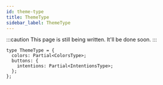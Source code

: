 ```yaml
---
id: theme-type
title: ThemeType
sidebar_label: ThemeType
---
```


:::caution
This page is still being written. It'll be done soon.
:::

```tsx
type ThemeType = {
  colors: Partial<ColorsType>;
  buttons: {
    intentions: Partial<IntentionsType>;
  };
};
```
